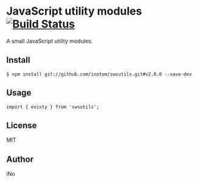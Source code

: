 # JavaScript utility modules [![Build Status](https://travis-ci.org/inotom/swsutils.svg?branch=master)](https://travis-ci.org/inotom/swsutils)

A small JavaScript utility modules.

## Install

```
$ npm install git://github.com/inotom/swsutils.git#v2.0.0 --save-dev
```

## Usage

```
import { existy } from 'swsutils';
```

## License

MIT

## Author

iNo
